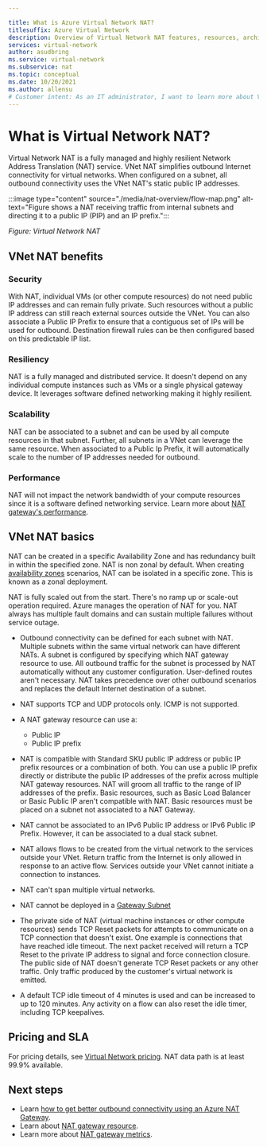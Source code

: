 ```yaml
---

title: What is Azure Virtual Network NAT?
titlesuffix: Azure Virtual Network
description: Overview of Virtual Network NAT features, resources, architecture, and implementation. Learn how Virtual Network NAT works and how to use NAT gateway resources in the cloud.
services: virtual-network
author: asudbring
ms.service: virtual-network
ms.subservice: nat
ms.topic: conceptual
ms.date: 10/20/2021
ms.author: allensu
# Customer intent: As an IT administrator, I want to learn more about Virtual Network NAT, its NAT gateway resources, and what I can use them for. 
---
```

# What is Virtual Network NAT?

Virtual Network NAT is a fully managed and highly resilient Network Address Translation (NAT) service. VNet NAT simplifies outbound Internet connectivity for virtual networks. When configured on a subnet, all outbound connectivity uses the VNet NAT's static public IP addresses. 

:::image type="content" source="./media/nat-overview/flow-map.png" alt-text="Figure shows a NAT receiving traffic from internal subnets and directing it to a public IP (PIP) and an IP prefix.":::

*Figure: Virtual Network NAT*

## VNet NAT benefits

### Security
With NAT, individual VMs (or other compute resources) do not need public IP addresses and can remain fully private. Such resources without a public IP address can still reach external sources outside the VNet. You can also associate a Public IP Prefix to ensure that a contiguous set of IPs will be used for outbound. Destination firewall rules can be then configured based on this predictable IP list.

### Resiliency 
NAT is a fully managed and distributed service. It doesn't depend on any individual compute instances such as VMs or a single physical gateway device. It leverages software defined networking making it highly resilient. 

### Scalability
NAT can be associated to a subnet and can be used by all compute resources in that subnet. Further, all subnets in a VNet can leverage the same resource. When associated to a Public Ip Prefix, it will automatically scale to the number of IP addresses needed for outbound.

### Performance
NAT will not impact the network bandwidth of your compute resources since it is a software defined networking service. Learn more about [NAT gateway's performance](nat-gateway-resource.md#performance).


## VNet NAT basics

NAT can be created in a specific Availability Zone and has redundancy built in within the specified zone. NAT is non zonal by default. When creating [availability zones](../../availability-zones/az-overview.md) scenarios, NAT can be isolated in a specific zone. This is known as a zonal deployment.

NAT is fully scaled out from the start. There's no ramp up or scale-out operation required.  Azure manages the operation of NAT for you.  NAT always has multiple fault domains and can sustain multiple failures without service outage.

* Outbound connectivity can be defined for each subnet with NAT.  Multiple subnets within the same virtual network can have different NATs. A subnet is configured by specifying which NAT gateway resource to use.  All outbound traffic for the subnet is processed by NAT automatically without any customer configuration.  User-defined routes aren't necessary. NAT takes precedence over other outbound scenarios and replaces the default Internet destination of a subnet.
* NAT supports TCP and UDP protocols only. ICMP is not supported.
* A NAT gateway resource can use a:

  * Public IP
  * Public IP prefix
* NAT is compatible with Standard SKU public IP address or public IP prefix resources or a combination of both. You can use a public IP prefix directly or distribute the public IP addresses of the prefix across multiple NAT gateway resources. NAT will groom all traffic to the range of IP addresses of the prefix. Basic resources, such as Basic Load Balancer or Basic Public IP aren't compatible with NAT.  Basic resources must be placed on a subnet not associated to a NAT Gateway.
* NAT cannot be associated to an IPv6 Public IP address or IPv6 Public IP Prefix. However, it can be associated to a dual stack subnet.
* NAT allows flows to be created from the virtual network to the services outside your VNet. Return traffic from the Internet is only allowed in response to an active flow. Services outside your VNet cannot initiate a connection to instances.
* NAT can't span multiple virtual networks.
* NAT cannot be deployed in a [Gateway Subnet](../../vpn-gateway/vpn-gateway-about-vpn-gateway-settings.md#gwsub)
* The private side of NAT (virtual machine instances or other compute resources) sends TCP Reset packets for attempts to communicate on a TCP connection that doesn't exist. One example is connections that have reached idle timeout. The next packet received will return a TCP Reset to the private IP address to signal and force connection closure. The public side of NAT doesn't generate TCP Reset packets or any other traffic.  Only traffic produced by the customer's virtual network is emitted.
* A default TCP idle timeout of 4 minutes is used and can be increased to up to 120 minutes. Any activity on a flow can also reset the idle timer, including TCP keepalives.

## Pricing and SLA

For pricing details, see [Virtual Network pricing](https://azure.microsoft.com/pricing/details/virtual-network). NAT data path is at least 99.9% available.

## Next steps

* Learn [how to get better outbound connectivity using an Azure NAT Gateway](https://www.youtube.com/watch?v=2Ng_uM0ZaB4).
* Learn about [NAT gateway resource](./nat-gateway-resource.md).
* Learn more about [NAT gateway metrics](./nat-metrics.md).
